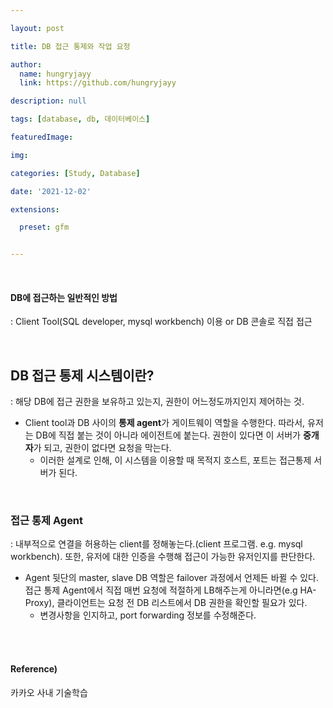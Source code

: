 ```yaml
---

layout: post

title: DB 접근 통제와 작업 요청

author: 
  name: hungryjayy
  link: https://github.com/hungryjayy

description: null

tags: [database, db, 데이터베이스]

featuredImage: 

img: 

categories: [Study, Database]

date: '2021-12-02'

extensions:

  preset: gfm


---
```


<br>

#### DB에 접근하는 일반적인 방법

: Client Tool(SQL developer, mysql workbench) 이용 or DB 콘솔로 직접 접근

<br>

## DB 접근 통제 시스템이란?

: 해당 DB에 접근 권한을 보유하고 있는지, 권한이 어느정도까지인지 제어하는 것.

* Client tool과 DB 사이의 **통제 agent**가 게이트웨이 역할을 수행한다. 따라서, 유저는 DB에 직접 붙는 것이 아니라 에이전트에 붙는다. 권한이 있다면 이 서버가 **중개자**가 되고, 권한이 없다면 요청을 막는다.
  * 이러한 설계로 인해, 이 시스템을 이용할 때 목적지 호스트, 포트는 접근통제 서버가 된다.

<br>

### 접근 통제 Agent

: 내부적으로 연결을 허용하는 client를 정해놓는다.(client 프로그램. e.g. mysql workbench). 또한, 유저에 대한 인증을 수행해 접근이 가능한 유저인지를 판단한다.

* Agent 뒷단의 master, slave DB 역할은 failover 과정에서 언제든 바뀔 수 있다. 접근 통제 Agent에서 직접 매번 요청에 적절하게 LB해주는게 아니라면(e.g HA-Proxy), 클라이언트는 요청 전 DB 리스트에서 DB 권한을 확인할 필요가 있다.
  * 변경사항을 인지하고, port forwarding 정보를 수정해준다.

<br><br>

#### Reference)

카카오 사내 기술학습